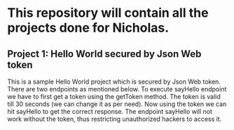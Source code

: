 # This repository will contain all the projects done for Nicholas.
## Project 1: Hello World secured by Json Web token
This is a sample Hello World project which is secured by Json Web token. There are two endpoints as mentioned below. To execute sayHello endpoint we have to first get a token using the getToken method. The token is valid till 30 seconds (we can change it as per need). Now using the token we can hit sayHello to get the correct response. The endpoint sayHello will not work without the token, thus restricting unauthorized hackers to access it.
